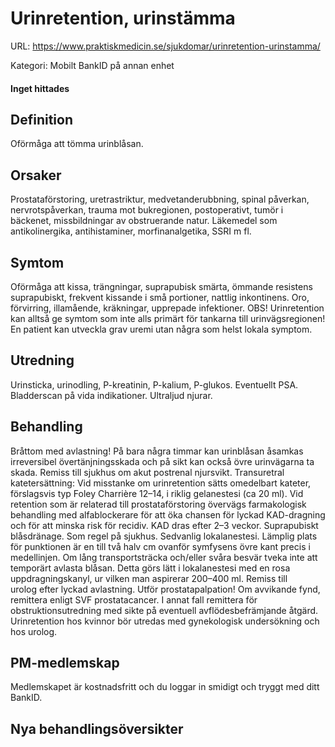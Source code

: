 # Urinretention, urinstämma

URL: https://www.praktiskmedicin.se/sjukdomar/urinretention-urinstamma/



Kategori: Mobilt BankID på annan enhet

#### Inget hittades

## Definition

Oförmåga att tömma urinblåsan.

## Orsaker

Prostataförstoring, uretrastriktur, medvetanderubbning, spinal påverkan, nervrotspåverkan, trauma mot bukregionen, postoperativt, tumör i bäckenet, missbildningar av obstruerande natur. Läkemedel som antikolinergika, antihistaminer, morfinanalgetika, SSRI m fl.

## Symtom

Oförmåga att kissa, trängningar, suprapubisk smärta, ömmande resistens suprapubiskt, frekvent kissande i små portioner, nattlig inkontinens. Oro, förvirring, illamående, kräkningar, upprepade infektioner.
OBS! Urinretention kan alltså ge symtom som inte alls primärt för tankarna till urinvägsregionen! En patient kan utveckla grav uremi utan några som helst lokala symptom.

## Utredning

Urinsticka, urinodling, P-kreatinin, P-kalium, P-glukos. Eventuellt PSA. Bladderscan på vida indikationer. Ultraljud njurar.

## Behandling

Bråttom med avlastning! På bara några timmar kan urinblåsan åsamkas irreversibel övertänjningsskada och på sikt kan också övre urinvägarna ta skada.
Remiss till sjukhus om akut postrenal njursvikt.
Transuretral katetersättning: Vid misstanke om urinretention sätts omedelbart kateter, förslagsvis typ Foley Charrière 12–14, i riklig gelanestesi (ca 20 ml). Vid retention som är relaterad till prostataförstoring övervägs farmakologisk behandling med alfablockerare för att öka chansen för lyckad KAD-dragning och för att minska risk för recidiv. KAD dras efter 2–3 veckor.
Suprapubiskt blåsdränage. Som regel på sjukhus. Sedvanlig lokalanestesi. Lämplig plats för punktionen är en till två halv cm ovanför symfysens övre kant precis i medellinjen. Om lång transportsträcka och/eller svåra besvär tveka inte att temporärt avlasta blåsan. Detta görs lätt i lokalanestesi med en rosa uppdragningskanyl, ur vilken man aspirerar 200–400 ml.
Remiss till urolog efter lyckad avlastning. Utför prostatapalpation! Om avvikande fynd, remittera enligt SVF prostatacancer. I annat fall remittera för obstruktionsutredning med sikte på eventuell avflödesbefrämjande åtgärd. Urinretention hos kvinnor bör utredas med gynekologisk undersökning och hos urolog.

## PM-medlemskap

Medlemskapet är kostnadsfritt och du loggar in smidigt och tryggt med ditt BankID.

## Nya behandlingsöversikter

